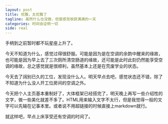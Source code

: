 ```yaml
---
layout: post
title: 优雅，太优雅了
tagline: 虽然什么也没做，但是感觉收获满满的一天
categories: 时间会证明一切
side: real
---
```


手柄到之前暂时都不玩星座上升了。

今天不知道为什么，感觉过得很舒服。可能是因为是在空调的余韵中醒来的缘故，也可能是因为早上去了三次厕所清空肠道的缘故，还可能是此时此刻仍然能享受空调的缘故，总之感觉就是很顺利，虽然基本上还是在荒废学业的状态。

今天去了阔别已久的工位，发现没什么人。明天早点去吧，感觉状态还不错，除了不知道为什么没人开工位房间的空调之外。

今天把个人主页基本重制好了，大体框架已经搭完了，明天晚上再写一些介绍性的文字，做一些美化就差不多了。HTML用来输入文字不太行，但是我觉得一般的文字可以先输在记事本里。或者说不用超链接的时候直接上markdown就行。

就这样吧，早点上床享受还有空调的时间了。